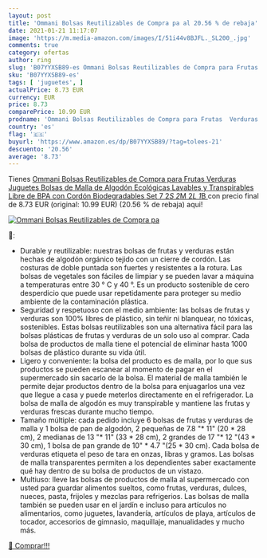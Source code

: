 ```yaml
---
layout: post
title: 'Ommani Bolsas Reutilizables de Compra pa al 20.56 % de rebaja'
date: 2021-01-21 11:17:07
image: 'https://m.media-amazon.com/images/I/51i44v8BJFL._SL200_.jpg'
comments: true
category: ofertas
author: ring
slug: 'B07YYXSB89-es Ommani Bolsas Reutilizables de Compra para Frutas Verduras...'
sku: 'B07YYXSB89-es'
tags: [ 'juguetes', ]
actualPrice: 8.73 EUR
currency: EUR
price: 8.73
comparePrice: 10.99 EUR
prodname: 'Ommani Bolsas Reutilizables de Compra para Frutas  Verduras  Juguetes Bolsas de Malla de Algodón Ecológicas Lavables y Transpirables Libre de BPA con Cordón Biodegradables Set 7  2*S 2*M 2*L 1*B '
country: 'es'
flag: '🇪🇸'
buyurl: 'https://www.amazon.es/dp/B07YYXSB89/?tag=tolees-21'
descuento: '20.56'
average: '8.73'
---
```


Tienes [Ommani Bolsas Reutilizables de Compra para Frutas  Verduras  Juguetes Bolsas de Malla de Algodón Ecológicas Lavables y Transpirables Libre de BPA con Cordón Biodegradables Set 7  2*S 2*M 2*L 1*B ](https://www.amazon.es/dp/B07YYXSB89/?tag=tolees-21) con precio final de  8.73 EUR (original: 10.99 EUR) (20.56 %  de rebaja) aqui!

[![Ommani Bolsas Reutilizables de Compra pa](https://m.media-amazon.com/images/I/51i44v8BJFL._SL200_.jpg)](https://www.amazon.es/dp/B07YYXSB89/?tag=tolees-21)

🔎:

- Durable y reutilizable: nuestras bolsas de frutas y verduras están hechas de algodón orgánico tejido con un cierre de cordón. Las costuras de doble puntada son fuertes y resistentes a la rotura. Las bolsas de vegetales son fáciles de limpiar y se pueden lavar a máquina a temperaturas entre 30 ° C y 40 °. Es un producto sostenible de cero desperdicio que puede usar repetidamente para proteger su medio ambiente de la contaminación plástica.
- Seguridad y respetuoso con el medio ambiente: las bolsas de frutas y verduras son 100% libres de plástico, sin teñir ni blanquear, no tóxicas, sostenibles. Estas bolsas reutilizables son una alternativa fácil para las bolsas plásticas de frutas y verduras de un solo uso al comprar. Cada bolsa de productos de malla tiene el potencial de eliminar hasta 1000 bolsas de plástico durante su vida útil.
- Ligero y conveniente: la bolsa del producto es de malla, por lo que sus productos se pueden escanear al momento de pagar en el supermercado sin sacarlo de la bolsa. El material de malla también le permite dejar productos dentro de la bolsa para enjuagarlos una vez que llegue a casa y puede meterlos directamente en el refrigerador. La bolsa de malla de algodón es muy transpirable y mantiene las frutas y verduras frescas durante mucho tiempo.
- Tamaño múltiple: cada pedido incluye 6 bolsas de frutas y verduras de malla y 1 bolsa de pan de algodón, 2 pequeñas de 7.8 "* 11" (20 * 28 cm), 2 medianas de 13 "* 11" (33 * 28 cm), 2 grandes de 17 "* 12 "(43 * 30 cm), 1 bolsa de pan grande de 10" * 4.7 "(25 * 30 cm). Cada bolsa de verduras etiqueta el peso de tara en onzas, libras y gramos. Las bolsas de malla transparentes permiten a los dependientes saber exactamente qué hay dentro de su bolsa de productos de un vistazo.
- Multiuso: lleve las bolsas de productos de malla al supermercado con usted para guardar alimentos sueltos, como frutas, verduras, dulces, nueces, pasta, frijoles y mezclas para refrigerios. Las bolsas de malla también se pueden usar en el jardín e incluso para artículos no alimentarios, como juguetes, lavandería, artículos de playa, artículos de tocador, accesorios de gimnasio, maquillaje, manualidades y mucho más.

[🛒 Comprar!!!](https://www.amazon.es/dp/B07YYXSB89/?tag=tolees-21)
